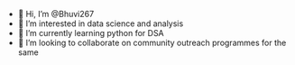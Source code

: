 - 👋 Hi, I’m @Bhuvi267
- 👀 I’m interested in data science and analysis
- 🌱 I’m currently learning python for DSA
- 💞️ I’m looking to collaborate on community outreach programmes for the same 


<!---
Bhuvi267/Bhuvi267 is a ✨ special ✨ repository because its `README.md` (this file) appears on your GitHub profile.
You can click the Preview link to take a look at your changes.
--->
